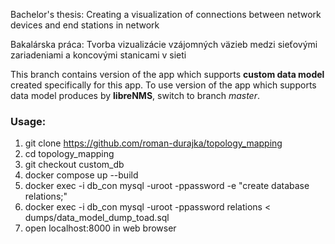 Bachelor's thesis: Creating a visualization of connections between network devices and end stations in network

Bakalárska práca: Tvorba vizualizácie vzájomných väzieb medzi sieťovými zariadeniami a koncovými stanicami v sieti

This branch contains version of the app which supports **custom data model** created specifically for this app. To use 
version of the app which supports data model produces by **libreNMS**, switch to branch _master_. 

### Usage:
1. git clone https://github.com/roman-durajka/topology_mapping
2. cd topology_mapping
3. git checkout custom_db
4. docker compose up --build
5. docker exec -i db_con mysql -uroot -ppassword -e "create database relations;"
6. docker exec -i db_con mysql -uroot -ppassword relations < dumps/data_model_dump_toad.sql
7. open localhost:8000 in web browser